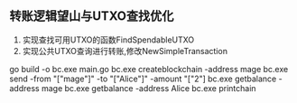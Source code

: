 ## 转账逻辑望山与UTXO查找优化
1. 实现查找可用UTXO的函数FindSpendableUTXO
2. 实现公共UTXO查询进行转账,修改NewSimpleTransaction



go build -o bc.exe main.go
bc.exe createblockchain -address mage 
bc.exe send -from "[\"mage\"]" -to "[\"Alice\"]" -amount "[\"2\"]
bc.exe getbalance -address mage 
bc.exe getbalance -address Alice
bc.exe printchain 

